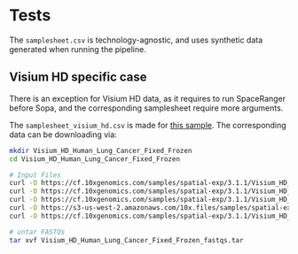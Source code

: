 # Tests

The `samplesheet.csv` is technology-agnostic, and uses synthetic data generated when running the pipeline.

## Visium HD specific case

There is an exception for Visium HD data, as it requires to run SpaceRanger before Sopa, and the corresponding samplesheet require more arguments.

The `samplesheet_visium_hd.csv` is made for [this sample](https://www.10xgenomics.com/datasets/visium-hd-cytassist-gene-expression-human-lung-cancer-fixed-frozen). The corresponding data can be downloading via:

```sh
mkdir Visium_HD_Human_Lung_Cancer_Fixed_Frozen
cd Visium_HD_Human_Lung_Cancer_Fixed_Frozen

# Input Files
curl -O https://cf.10xgenomics.com/samples/spatial-exp/3.1.1/Visium_HD_Human_Lung_Cancer_Fixed_Frozen/Visium_HD_Human_Lung_Cancer_Fixed_Frozen_image.tif
curl -O https://cf.10xgenomics.com/samples/spatial-exp/3.1.1/Visium_HD_Human_Lung_Cancer_Fixed_Frozen/Visium_HD_Human_Lung_Cancer_Fixed_Frozen_tissue_image.btf
curl -O https://cf.10xgenomics.com/samples/spatial-exp/3.1.1/Visium_HD_Human_Lung_Cancer_Fixed_Frozen/Visium_HD_Human_Lung_Cancer_Fixed_Frozen_alignment_file.json
curl -O https://s3-us-west-2.amazonaws.com/10x.files/samples/spatial-exp/3.1.1/Visium_HD_Human_Lung_Cancer_Fixed_Frozen/Visium_HD_Human_Lung_Cancer_Fixed_Frozen_fastqs.tar
curl -O https://cf.10xgenomics.com/samples/spatial-exp/3.1.1/Visium_HD_Human_Lung_Cancer_Fixed_Frozen/Visium_HD_Human_Lung_Cancer_Fixed_Frozen_probe_set.csv

# untar FASTQs
tar xvf Visium_HD_Human_Lung_Cancer_Fixed_Frozen_fastqs.tar
```
